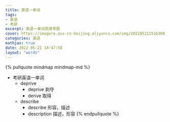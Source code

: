 ```yaml
---
title: 英语一单词
tags: 
- 英语
- 考研
excerpt: 英语一单词思维导图
cover: https://imagere.oss-cn-beijing.aliyuncs.com/img/202205211516308.png
categories: 英语
mathjax: true
date: 2022-05-21 14:47:58
layout: "words"
---
```


{% pullquote mindmap mindmap-md %}
- 考研英语一单词
  - deprive
    - deprive 剥夺
    - derive 取得
  - describe
    - describe 形容，描述
    - description 描述，形容
{% endpullquote %}


